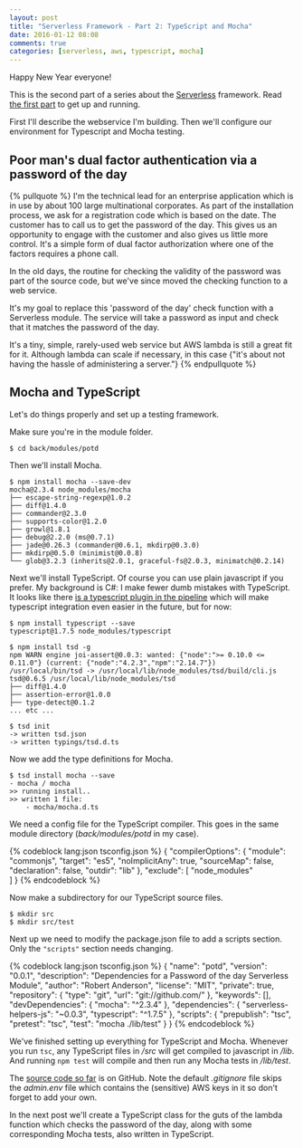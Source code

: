 ```yaml
---
layout: post
title: "Serverless Framework - Part 2: TypeScript and Mocha"
date: 2016-01-12 08:08
comments: true
categories: [serverless, aws, typescript, mocha]
---
```



Happy New Year everyone! 

This is the second part of a series about the [Serverless](https://github.com/serverless/serverless) framework. Read [the first part](/serverless-framework-part-1-up-and-running/) to get up and running.

First I'll describe the webservice I'm building. Then we'll configure our environment for Typescript and Mocha testing.

## Poor man's dual factor authentication via a password of the day ##

{% pullquote %}
I'm the technical lead for an enterprise application which is in use by about 100 large multinational corporates. As part of the installation process, we ask for a registration code which is based on the date. The customer has to call us to get the password of the day. This gives us an opportunity to engage with the customer and also gives us little more control. It's a simple form of dual factor authorization where one of the factors requires a phone call. 

In the old days, the routine for checking the validity of the password was part of the source code, but we've since moved the checking function to a web service.

It's my goal to replace this 'password of the day' check function with a Serverless module. The service will take a password as input and check that it matches the password of the day.

It's a tiny, simple, rarely-used web service but AWS lambda is still a great fit for it. Although lambda can scale if necessary, in this case {"it's about not having the hassle of administering a server."}
{% endpullquote %}

## Mocha and TypeScript ##

Let's do things properly and set up a testing framework.

Make sure you're in the module folder.
    
    $ cd back/modules/potd
    
Then we'll install Mocha.    

    $ npm install mocha --save-dev
    mocha@2.3.4 node_modules/mocha
    ├── escape-string-regexp@1.0.2
    ├── diff@1.4.0
    ├── commander@2.3.0
    ├── supports-color@1.2.0
    ├── growl@1.8.1
    ├── debug@2.2.0 (ms@0.7.1)
    ├── jade@0.26.3 (commander@0.6.1, mkdirp@0.3.0)
    ├── mkdirp@0.5.0 (minimist@0.0.8)
    └── glob@3.2.3 (inherits@2.0.1, graceful-fs@2.0.3, minimatch@0.2.14)

Next we'll install TypeScript. Of course you can use plain javascript if you prefer. My background is C#: I make fewer dumb mistakes with TypeScript. It looks like there [is a typescript plugin in the pipeline](https://github.com/serverless/serverless/issues/371) which will make typescript integration even easier in the future, but for now:

    $ npm install typescript --save
    typescript@1.7.5 node_modules/typescript
    
    $ npm install tsd -g
    npm WARN engine joi-assert@0.0.3: wanted: {"node":">= 0.10.0 <= 0.11.0"} (current: {"node":"4.2.3","npm":"2.14.7"})
    /usr/local/bin/tsd -> /usr/local/lib/node_modules/tsd/build/cli.js
    tsd@0.6.5 /usr/local/lib/node_modules/tsd
    ├── diff@1.4.0
    ├── assertion-error@1.0.0
    ├── type-detect@0.1.2
    ... etc ...

    $ tsd init
    -> written tsd.json
    -> written typings/tsd.d.ts
    
Now we add the type definitions for Mocha.

    $ tsd install mocha --save
    - mocha / mocha    
    >> running install..
    >> written 1 file:
        - mocha/mocha.d.ts
        
We need a config file for the TypeScript compiler. This goes in the same module directory (_back/modules/potd_ in my case).

{% codeblock lang:json tsconfig.json %}
{
    "compilerOptions": {
        "module": "commonjs",
        "target": "es5",
        "noImplicitAny": true,
        "sourceMap": false,
        "declaration": false,
        "outdir": "lib"
    },
    "exclude": [
        "node_modules"    
    ]
}
{% endcodeblock %}

Now make a subdirectory for our TypeScript source files.

    $ mkdir src
    $ mkdir src/test
    
Next up we need to modify the package.json file to add a scripts section. Only the `"scripts"` section needs changing.

{% codeblock lang:json tsconfig.json %}
{
  "name": "potd",
  "version": "0.0.1",
  "description": "Dependencies for a Password of the day Serverless Module",
  "author": "Robert Anderson",
  "license": "MIT",
  "private": true,
  "repository": {
    "type": "git",
    "url": "git://github.com/"
  },
  "keywords": [],
  "devDependencies": {
    "mocha": "^2.3.4"
  },
  "dependencies": {
    "serverless-helpers-js": "~0.0.3",
    "typescript": "^1.7.5"
  },
  "scripts": {
    "prepublish": "tsc",
    "pretest": "tsc",
    "test": "mocha ./lib/test"
  }
}
{% endcodeblock %}

We've finished setting up everything for TypeScript and Mocha. Whenever you run `tsc`, any TypeScript files in _/src_ will get compiled to javascript in _/lib_. And running `npm test` will compile and then run any Mocha tests in _/lib/test_. 

The [source code so far](https://github.com/ZeroSharp/ServerlessPotd) is on GitHub. Note the default _.gitignore_ file skips the _admin.env_ file which contains the (sensitive) AWS keys in it so don't forget to add your own.

In the next post we'll create a TypeScript class for the guts of the lambda function which checks the password of the day, along with some corresponding Mocha tests, also written in TypeScript.
